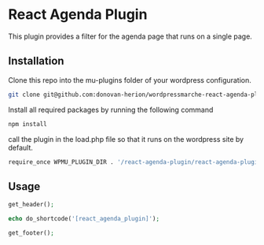 # React Agenda Plugin

This plugin provides a filter for the agenda page that runs on a single page.

## Installation

Clone this repo into the mu-plugins folder of your wordpress configuration.

```bash
git clone git@github.com:donovan-herion/wordpressmarche-react-agenda-plugin.git
```

Install all required packages by running the following command

```bash
npm install
```

call the plugin in the load.php file so that it runs on the wordpress site by default.

```bash
require_once WPMU_PLUGIN_DIR . '/react-agenda-plugin/react-agenda-plugin.php';
```

## Usage

```php
get_header();

echo do_shortcode('[react_agenda_plugin]');

get_footer();
```
